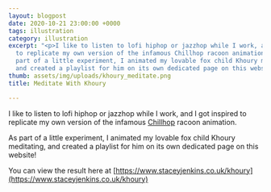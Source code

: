 ```yaml
---
layout: blogpost
date: 2020-10-21 23:00:00 +0000
tags: illustration
category: illustration
excerpt: "<p>I like to listen to lofi hiphop or jazzhop while I work, and I got inspired
  to replicate my own version of the infamous Chillhop racoon animation.</p> <p>As
  part of a little experiment, I animated my lovable fox child Khoury meditating,
  and created a playlist for him on its own dedicated page on this website!</p>"
thumb: assets/img/uploads/khoury_meditate.png
title: Meditate With Khoury

---
```

I like to listen to lofi hiphop or jazzhop while I work, and I got inspired to replicate my own version of the infamous [Chillhop](https://chillhop.com/) racoon animation. 

As part of a little experiment, I animated my lovable fox child Khoury meditating, and created a playlist for him on its own dedicated page on this website!

You can view the result here at [https://www.staceyjenkins.co.uk/khoury](https://www.staceyjenkins.co.uk/khoury)  